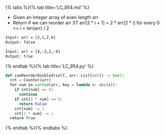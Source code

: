 {% tabs %}{% tab title='LC_954.md' %}

* Given an integer array of even length arr
* Return if we can reorder arr ST arr[2 * i + 1] = 2 * arr[2 * i] for every 0 <= i < len(arr) / 2

```txt
Input: arr = [2,1,2,6]
Output: false

Input: arr = [4,-2,2,-4]
Output: true
```

{% endtab %}{% tab title='LC_954.py' %}

```py
def canReorderDoubled(self, arr: List[int]) -> bool:
  cnt = Counter(arr)
  for num in sorted(arr, key = lambda x: abs(x)):
    if cnt[num] == 0:
      continue
    if cnt[2 * num] == 0:
      return False
    cnt[num] -= 1
    cnt[2 * num] -= 1
  return True
```

{% endtab %}{% endtabs %}
